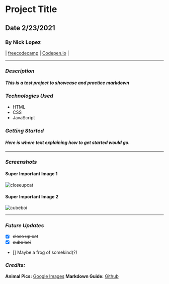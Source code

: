 # Project Title

## Date 2/23/2021

### By Nick Lopez

| [freecodecamp](https://www.freecodecamp.org/nicklope) |
[Codepen.io](https://codepen.io/nicholas-lopez) |

---

### **_Description_**

#### _This is a test project to showcase and practice markdown_

### **_Technologies Used_**

- HTML
- CSS
- JavaScript

### **_Getting Started_**

#### _Here is where text explaining how to get started would go._

---

### **_Screenshots_**

#### **Super Important Image 1**

![closeupcat](https://i.ytimg.com/vi/Zr-qM5Vrd0g/maxresdefault.jpg)

#### **Super Important Image 2**

![cubeboi](https://encrypted-tbn0.gstatic.com/images?q=tbn:ANd9GcRnSNqcfShX33vl2QZvRQODS4VPKMA2jLvCnQ&usqp=CAU)

---

### **_Future Updates_**

- [x] ~~close up cat~~
- [x] ~~cube boi~~
- [] Maybe a frog of somekind(?)

### **_Credits:_**

**Animal Pics:** [Google Images](https://www.google.com/imghp?hl=en&ogbl)
**Markdown Guide:** [Github](https://github.com/nicklope/u1_hw_markdown)
